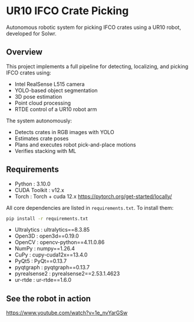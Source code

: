 # UR10 IFCO Crate Picking

Autonomous robotic system for picking IFCO crates using a UR10 robot, developed for Solwr.

## Overview

This project implements a full pipeline for detecting, localizing, and picking IFCO crates using:

- Intel RealSense L515 camera
- YOLO-based object segmentation
- 3D pose estimation
- Point cloud processing
- RTDE control of a UR10 robot arm

The system autonomously:

- Detects crates in RGB images with YOLO
- Estimates crate poses
- Plans and executes robot pick-and-place motions
- Verifies stacking with ML

## Requirements

- Python : 3.10.0
- CUDA Toolkit : v12.x
- Torch : Torch + cuda 12.x https://pytorch.org/get-started/locally/

All core dependencies are listed in `requirements.txt`. To install them:

```bash
pip install -r requirements.txt
```

- Ultralytics : ultralytics==8.3.85
- Open3D : open3d==0.19.0
- OpenCV : opencv-python==4.11.0.86
- NumPy : numpy==1.26.4
- CuPy : cupy-cuda12x==13.4.0
- PyQt5 : PyQt==0.13.7
- pyqtgraph : pyqtgraph==0.13.7
- pyrealsense2 : pyrealsense2==2.53.1.4623
- ur-rtde : ur-rtde==1.6.0

## See the robot in action

https://www.youtube.com/watch?v=1e_nvYarGSw
